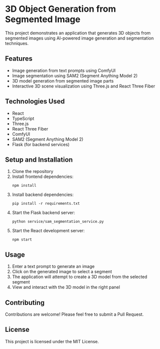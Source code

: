 # 3D Object Generation from Segmented Image

This project demonstrates an application that generates 3D objects from segmented images using AI-powered image generation and segmentation techniques.

## Features

- Image generation from text prompts using ComfyUI
- Image segmentation using SAM2 (Segment Anything Model 2)
- 3D model generation from segmented image parts
- Interactive 3D scene visualization using Three.js and React Three Fiber

## Technologies Used

- React
- TypeScript
- Three.js
- React Three Fiber
- ComfyUI
- SAM2 (Segment Anything Model 2)
- Flask (for backend services)

## Setup and Installation

1. Clone the repository
2. Install frontend dependencies:
   ```
   npm install
   ```
3. Install backend dependencies:
   ```
   pip install -r requirements.txt
   ```
4. Start the Flask backend server:
   ```
   python service/sam_segmentation_service.py
   ```
5. Start the React development server:
   ```
   npm start
   ```

## Usage

1. Enter a text prompt to generate an image
2. Click on the generated image to select a segment
3. The application will attempt to create a 3D model from the selected segment
4. View and interact with the 3D model in the right panel

## Contributing

Contributions are welcome! Please feel free to submit a Pull Request.

## License

This project is licensed under the MIT License.


